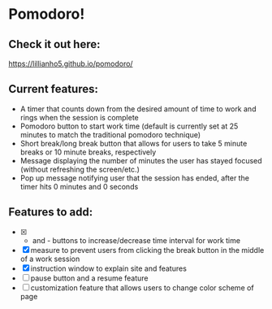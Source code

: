 # Pomodoro!

## Check it out here: 
https://lillianho5.github.io/pomodoro/

## Current features: 
* A timer that counts down from the desired amount of time to work and rings when the session is complete 
* Pomodoro button to start work time (default is currently set at 25 minutes to match the traditional pomodoro technique) 
* Short break/long break button that allows for users to take 5 minute breaks or 10 minute breaks, respectively 
* Message displaying the number of minutes the user has stayed focused (without refreshing the screen/etc.) 
* Pop up message notifying user that the session has ended, after the timer hits 0 minutes and 0 seconds

## Features to add: 
- [x] + and - buttons to increase/decrease time interval for work time 
- [x] measure to prevent users from clicking the break button in the middle of a work session
- [x] instruction window to explain site and features 
- [ ] pause button and a resume feature
- [ ] customization feature that allows users to change color scheme of page
